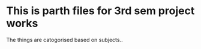 <h1>This is parth files for 3rd sem project works</h1>
<p> The things are catogorised based on subjects..</p>
